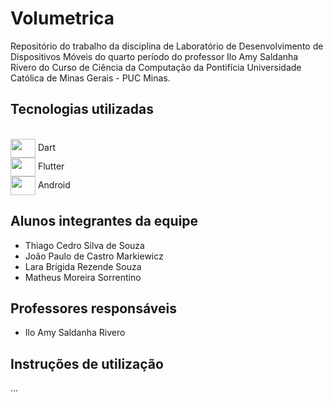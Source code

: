 # Volumetrica

Repositório do trabalho da disciplina de Laboratório de Desenvolvimento de Dispositivos Móveis do quarto período do professor Ilo Amy Saldanha Rivero do Curso de Ciência da Computação da Pontifícia Universidade Católica de Minas Gerais - PUC Minas.

## Tecnologias utilizadas



          
          
   
<div ><br>
          <img align="center" height="30" width="40" src="https://cdn.jsdelivr.net/gh/devicons/devicon@latest/icons/dart/dart-original.svg" /> Dart <br>
          <img align="center" height="30" width="40"  src="https://cdn.jsdelivr.net/gh/devicons/devicon@latest/icons/flutter/flutter-original.svg" /> Flutter <br>
          <img align="center" height="30" width="40"  src="https://cdn.jsdelivr.net/gh/devicons/devicon@latest/icons/android/android-original.svg" /> Android 
</div>       
          
          

## Alunos integrantes da equipe

* Thiago Cedro Silva de Souza
* João Paulo de Castro Markiewicz
* Lara Brígida Rezende Souza
* Matheus Moreira Sorrentino

## Professores responsáveis

* Ilo Amy Saldanha Rivero

## Instruções de utilização

...

